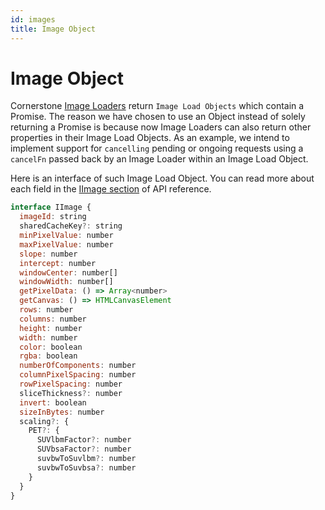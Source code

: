 ```yaml
---
id: images
title: Image Object
---
```


# Image Object

Cornerstone [Image Loaders](./imageLoader.md) return `Image Load Objects` which contain a Promise. The reason we have chosen to use an Object instead of solely returning a Promise is because now Image Loaders can also return other properties in their Image Load Objects. As an example, we intend to implement support for `cancelling` pending or ongoing requests using a `cancelFn` passed back by an Image Loader within an Image Load Object.

Here is an interface of such Image Load Object. You can read more about each
field in the [IImage section](/docs/api/core/namespaces/Types/interfaces/IImage) of API reference.

```js
interface IImage {
  imageId: string
  sharedCacheKey?: string
  minPixelValue: number
  maxPixelValue: number
  slope: number
  intercept: number
  windowCenter: number[]
  windowWidth: number[]
  getPixelData: () => Array<number>
  getCanvas: () => HTMLCanvasElement
  rows: number
  columns: number
  height: number
  width: number
  color: boolean
  rgba: boolean
  numberOfComponents: number
  columnPixelSpacing: number
  rowPixelSpacing: number
  sliceThickness?: number
  invert: boolean
  sizeInBytes: number
  scaling?: {
    PET?: {
      SUVlbmFactor?: number
      SUVbsaFactor?: number
      suvbwToSuvlbm?: number
      suvbwToSuvbsa?: number
    }
  }
}
```
